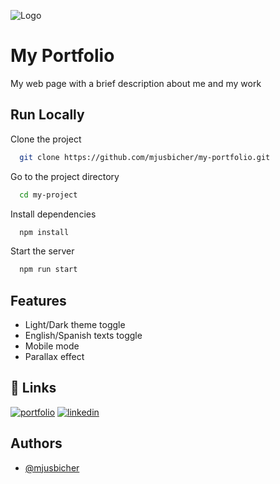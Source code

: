 
![Logo](https://i.imgur.com/0aizD0V.png)


# My Portfolio

My web page with a brief description about me and my work


## Run Locally

Clone the project

```bash
  git clone https://github.com/mjusbicher/my-portfolio.git
```

Go to the project directory

```bash
  cd my-project
```

Install dependencies

```bash
  npm install
```

Start the server

```bash
  npm run start
```


## Features

- Light/Dark theme toggle
- English/Spanish texts toggle
- Mobile mode
- Parallax effect


## 🔗 Links
[![portfolio](https://img.shields.io/badge/my_portfolio-000?style=for-the-badge&logo=ko-fi&logoColor=white)](https://mjusbicher.netlify.app/)
[![linkedin](https://img.shields.io/badge/linkedin-0A66C2?style=for-the-badge&logo=linkedin&logoColor=white)](https://www.linkedin.com/in/martin-jusbicher)


## Authors

- [@mjusbicher](https://www.github.com/mjusbicher)

